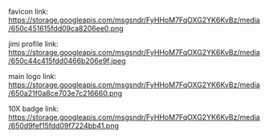 favicon link: https://storage.googleapis.com/msgsndr/FyHHoM7FqOXG2YK6KvBz/media/650c451615fdd09ca8206ee0.png

jimi profile link: https://storage.googleapis.com/msgsndr/FyHHoM7FqOXG2YK6KvBz/media/650c44c415fdd0466b206e9f.jpeg

main logo link: https://storage.googleapis.com/msgsndr/FyHHoM7FqOXG2YK6KvBz/media/650a21f0a8ce703e7c216660.png

10X badge link: https://storage.googleapis.com/msgsndr/FyHHoM7FqOXG2YK6KvBz/media/650d9fef15fdd09f7224bb41.png
